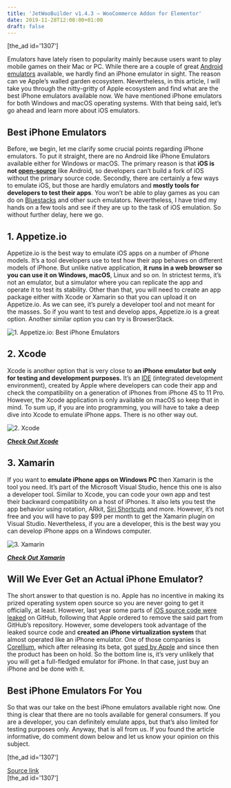 ```yaml
---
title: 'JetWooBuilder v1.4.3 – WooCommerce Addon for Elementor'
date: 2019-11-28T12:08:00+01:00
draft: false
---
```


\[the\_ad id='1307'\]  
  

  

Emulators have lately risen to popularity mainly because users want to play mobile games on their Mac or PC. While there are a couple of great [Android emulators](https://beebom.com/best-android-emulators-windows/) available, we hardly find an iPhone emulator in sight. The reason can ve Apple’s walled garden ecosystem. Nevertheless, in this article, I will take you through the nitty-gritty of Apple ecosystem and find what are the best iPhone emulators available now. We have mentioned iPhone emulators for both Windows and macOS operating systems. With that being said, let’s go ahead and learn more about iOS emulators.  

Best iPhone Emulators
---------------------

  

Before, we begin, let me clarify some crucial points regarding iPhone emulators. To put it straight, there are no Android like iPhone Emulators available either for Windows or macOS. The primary reason is that **iOS is not [open-source](https://beebom.com/open-source-apps-android/)** like Android, so developers can’t build a fork of iOS without the primary source code. Secondly, there are certainly a few ways to emulate iOS, but those are hardly emulators and **mostly tools for developers to test their apps**. You won’t be able to play games as you can do on [Bluestacks](https://beebom.com/bluestacks-not-working-on-macos-mojave/) and other such emulators. Nevertheless, I have tried my hands on a few tools and see if they are up to the task of iOS emulation. So without further delay, here we go.  

1\. Appetize.io
---------------

  

Appetize.io is the best way to emulate iOS apps on a number of iPhone models. It’s a tool developers use to test how their app behaves on different models of iPhone. But unlike native application, **it runs in a web browser so you can use it on Windows, macOS**, Linux and so on. In strictest terms, it’s not an emulator, but a simulator where you can replicate the app and operate it to test its stability. Other than that, you will need to create an app package either with Xcode or Xamarin so that you can upload it on Appetize.io. As we can see, it’s purely a developer tool and not meant for the masses. So if you want to test and develop apps, Appetize.io is a great option. Another similar option you can try is BrowserStack.  

![1. Appetize.io: Best iPhone Emulators](https://beebom.com/wp-content/uploads/2019/11/1.-Appetize.io_.jpg)

2\. Xcode
---------

  

Xcode is another option that is very close to **an iPhone emulator but only for testing and development purposes.** It’s an [IDE](https://beebom.com/best-java-ides-of-all-time/) (integrated development environment), created by Apple where developers can code their app and check the compatibility on a generation of iPhones from iPhone 4S to 11 Pro. However, the Xcode application is only available on macOS so keep that in mind. To sum up, if you are into programming, you will have to take a deep dive into Xcode to emulate iPhone apps. There is no other way out.  

![2. Xcode](https://beebom.com/wp-content/uploads/2019/11/2.-Xcode.jpg)

[**_Check Out Xcode_**](https://developer.apple.com/xcode/)  

3\. Xamarin
-----------

  

If you want to **emulate iPhone apps on Windows PC** then Xamarin is the tool you need. It’s part of the Microsoft Visual Studio, hence this one is also a developer tool. Similar to Xcode, you can code your own app and test their backward compatibility on a host of iPhones. It also lets you test the app behavior using rotation, ARkit, [Siri Shortcuts](https://beebom.com/cool-iphone-shortcuts/) and more. However, it’s not free and you will have to pay $99 per month to get the Xamarin plugin on Visual Studio. Nevertheless, if you are a developer, this is the best way you can develop iPhone apps on a Windows computer.  

![3. Xamarin](https://beebom.com/wp-content/uploads/2019/11/3.-Xamarin.jpg)

  
  

  

_**[Check Out Xamarin](https://docs.microsoft.com/en-us/xamarin/tools/ios-simulator/)**_  

Will We Ever Get an Actual iPhone Emulator?
-------------------------------------------

  

The short answer to that question is no. Apple has no incentive in making its prized operating system open source so you are never going to get it officially, at least. However, last year some parts of [iOS source code were leaked](https://www.theverge.com/2018/2/8/16992626/apple-github-dmca-request-ios-iboot-source-code) on GitHub, following that Apple ordered to remove the said part from GitHub’s repository. However, some developers took advantage of the leaked source code and **created an iPhone virtualization system** that almost operated like an iPhone emulator. One of those companies is [Corellium](https://corellium.com/), which after releasing its beta, got [sued by Apple](https://www.theverge.com/2019/8/16/20809109/apple-corellium-startup-company-lawsuit-court-virtual-iphone-software-copy) and since then the product has been on hold. So the bottom line is, it’s very unlikely that you will get a full-fledged emulator for iPhone. In that case, just buy an iPhone and be done with it.  

Best iPhone Emulators For You
-----------------------------

  

So that was our take on the best iPhone emulators available right now. One thing is clear that there are no tools available for general consumers. If you are a developer, you can definitely emulate apps, but that’s also limited for testing purposes only. Anyway, that is all from us. If you found the article informative, do comment down below and let us know your opinion on this subject.  

  
  
\[the\_ad id='1307'\]  
  
[Source link](https://beebom.com/best-iphone-emulators-windows-mac/)  
\[the\_ad id='1307'\]